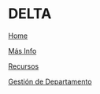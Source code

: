 # DELTA

[Home](DELTA%2013a831eef5714cee804460cc7058a8d2/Home%203a1a8295e01c49d981bd848fa113d569.md)

[Más Info](DELTA%2013a831eef5714cee804460cc7058a8d2/Ma%CC%81s%20Info%20941033fa89ee4c90b7793e83172f6ff9.md)

[Recursos](DELTA%2013a831eef5714cee804460cc7058a8d2/Recursos%2020b28ce5e40d47cd9f6a3d1778b5eede.md)

[Gestión de Departamento](DELTA%2013a831eef5714cee804460cc7058a8d2/Gestio%CC%81n%20de%20Departamento%20ba9ebbcf868c4949accd39876faec9e8.md)